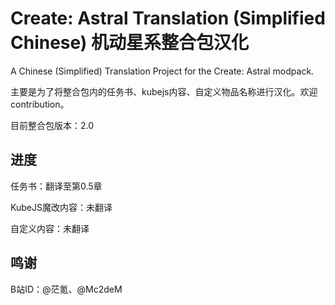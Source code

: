 # Create: Astral Translation (Simplified Chinese) 机动星系整合包汉化
A Chinese (Simplified) Translation Project for the Create: Astral modpack.

主要是为了将整合包内的任务书、kubejs内容、自定义物品名称进行汉化。欢迎contribution。

目前整合包版本：2.0

## 进度

任务书：翻译至第0.5章

KubeJS魔改内容：未翻译

自定义内容：未翻译

## 鸣谢

B站ID：@茫氪、@Mc2deM
